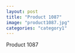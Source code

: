 ```yaml
---
layout: post
title: "Product 1087"
image: "product1087.jpg"
categories: "category1"
---
```

Product 1087

